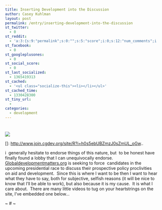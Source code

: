 ```yaml
---
title: Inserting Development into the Discussion
author: Casey Kuhlman
layout: post
permalink: /entry/inserting-development-into-the-discussion
st_twitter:
  - 0
st_reddit:
  - 'a:3:{s:9:"permalink";s:0:"";s:5:"score";i:0;s:12:"num_comments";i:0;}'
st_facebook:
  - 0
st_googleplusones:
  - 0
st_social_score:
  - 0
st_last_socialized:
  - 1365419313
st_cached:
  - '<ul class="socialize-this"><li></li></ul>'
st_cached_time:
  - 1330428300
st_tiny_url:
  - 
categories:
  - development
---
```

# 

[![][2]][2]

 []: http://www.join.cgdev.org/site/R?i=h0s5ebUBZmzJ0sZmUL_oGw..

i  generally hesitate to endorse things of this nature, but  to be honest have finally found a lobby that I can unequivocally endorse.  [Globaldevelopmentmatters.org][2] is seeking to force  candidates in the upcoming presidential race to discuss their prospective policy proclivities on aid and development.  Since this is where I want to be then I want to hear what they have to say, both for subjective, selfish reasons (it will be nice to know that I’ll be able to work), but also because it is my cause.  It is what I care about.  There are many little videos to tug on your heartstrings on the site, I’ve embedded one below…

 [2]: http://www.globaldevelopmentmatters.org/

~ # ~